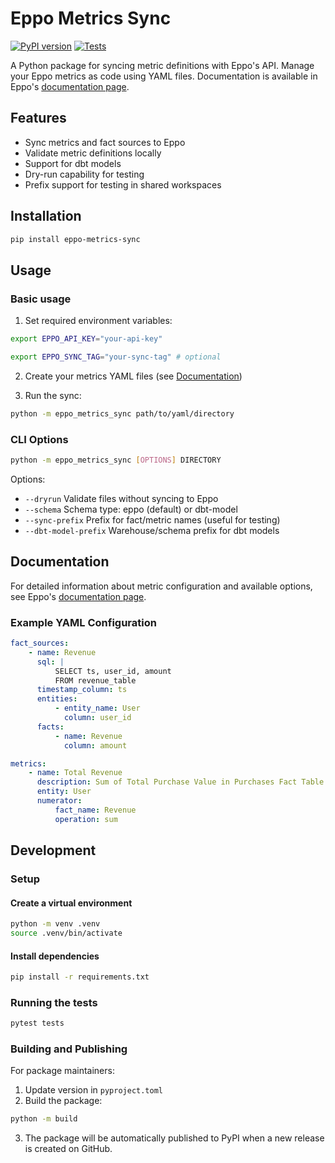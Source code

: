 # Eppo Metrics Sync

[![PyPI version](https://badge.fury.io/py/eppo-metrics-sync.svg)](https://badge.fury.io/py/eppo-metrics-sync)
[![Tests](https://github.com/Eppo-exp/eppo-metrics-sync/actions/workflows/run_tests.yml/badge.svg)](https://github.com/Eppo-exp/eppo-metrics-sync/actions)

A Python package for syncing metric definitions with Eppo's API. Manage your Eppo metrics as code using YAML files. Documentation is available in Eppo's [documentation page](https://docs.geteppo.com/data-management/certified-metrics/).

## Features

-   Sync metrics and fact sources to Eppo
-   Validate metric definitions locally
-   Support for dbt models
-   Dry-run capability for testing
-   Prefix support for testing in shared workspaces

## Installation

```bash
pip install eppo-metrics-sync
```

## Usage

### Basic usage

1. Set required environment variables:

```bash
export EPPO_API_KEY="your-api-key"

export EPPO_SYNC_TAG="your-sync-tag" # optional
```

2. Create your metrics YAML files (see [Documentation](#documentation))

3. Run the sync:

```bash
python -m eppo_metrics_sync path/to/yaml/directory
```

### CLI Options

```bash
python -m eppo_metrics_sync [OPTIONS] DIRECTORY
```

Options:

-   `--dryrun` Validate files without syncing to Eppo
-   `--schema` Schema type: eppo (default) or dbt-model
-   `--sync-prefix` Prefix for fact/metric names (useful for testing)
-   `--dbt-model-prefix` Warehouse/schema prefix for dbt models

## Documentation

For detailed information about metric configuration and available options, see Eppo's [documentation page](https://docs.geteppo.com/data-management/certified-metrics/).

### Example YAML Configuration

```yaml
fact_sources:
    - name: Revenue
      sql: |
          SELECT ts, user_id, amount
          FROM revenue_table
      timestamp_column: ts
      entities:
          - entity_name: User
            column: user_id
      facts:
          - name: Revenue
            column: amount

metrics:
    - name: Total Revenue
      description: Sum of Total Purchase Value in Purchases Fact Table
      entity: User
      numerator:
          fact_name: Revenue
          operation: sum
```

## Development

### Setup

#### Create a virtual environment

```bash
python -m venv .venv
source .venv/bin/activate
```

#### Install dependencies

```bash
pip install -r requirements.txt
```

### Running the tests

```bash
pytest tests
```

### Building and Publishing

For package maintainers:

1. Update version in `pyproject.toml`
2. Build the package:

```bash
python -m build
```

3. The package will be automatically published to PyPI when a new release is created on GitHub.
